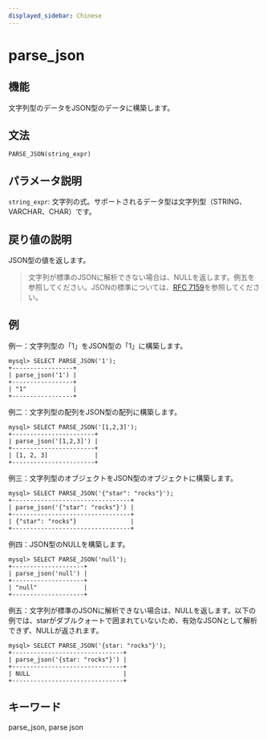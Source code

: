 ```yaml
---
displayed_sidebar: Chinese
---
```


# parse_json

## 機能

文字列型のデータをJSON型のデータに構築します。

## 文法

```Plain Text
PARSE_JSON(string_expr)
```

## パラメータ説明

`string_expr`: 文字列の式。サポートされるデータ型は文字列型（STRING、VARCHAR、CHAR）です。

## 戻り値の説明

JSON型の値を返します。

> 文字列が標準のJSONに解析できない場合は、NULLを返します。例五を参照してください。JSONの標準については、[RFC 7159](https://tools.ietf.org/html/rfc7159?spm=a2c63.p38356.0.0.14d26b9fcp7fcf#page-4)を参照してください。

## 例

例一：文字列型の「1」をJSON型の「1」に構築します。

```Plain Text
mysql> SELECT PARSE_JSON('1');
+-----------------+
| parse_json('1') |
+-----------------+
| "1"             |
+-----------------+
```

例二：文字列型の配列をJSON型の配列に構築します。

```Plain Text
mysql> SELECT PARSE_JSON('[1,2,3]');
+-----------------------+
| parse_json('[1,2,3]') |
+-----------------------+
| [1, 2, 3]             |
+-----------------------+ 
```

例三：文字列型のオブジェクトをJSON型のオブジェクトに構築します。

```Plain Text
mysql> SELECT PARSE_JSON('{"star": "rocks"}');
+---------------------------------+
| parse_json('{"star": "rocks"}') |
+---------------------------------+
| {"star": "rocks"}               |
+---------------------------------+
```

例四：JSON型のNULLを構築します。

```Plain Text
mysql> SELECT PARSE_JSON('null');
+--------------------+
| parse_json('null') |
+--------------------+
| "null"             |
+--------------------+
```

例五：文字列が標準のJSONに解析できない場合は、NULLを返します。以下の例では、starがダブルクォートで囲まれていないため、有効なJSONとして解析できず、NULLが返されます。

```Plain Text
mysql> SELECT PARSE_JSON('{star: "rocks"}');
+-------------------------------+
| parse_json('{star: "rocks"}') |
+-------------------------------+
| NULL                          |
+-------------------------------+
```

## キーワード

parse_json, parse json
